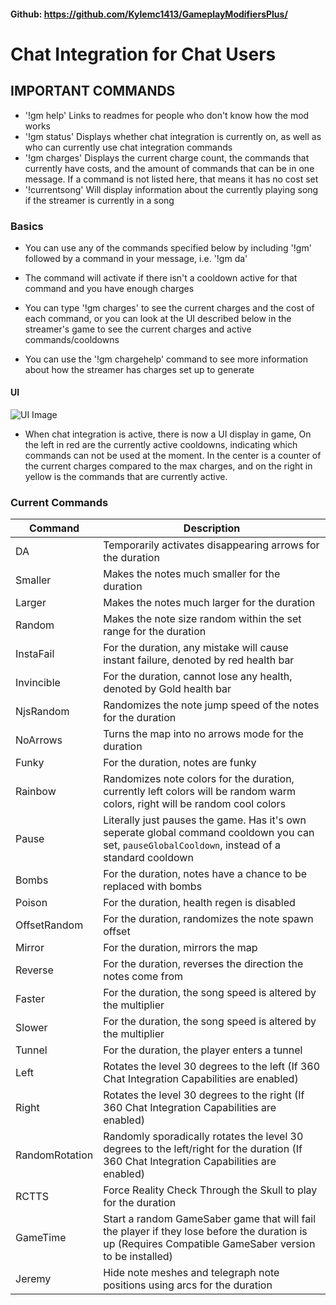 #### Github: https://github.com/Kylemc1413/GameplayModifiersPlus/


# Chat Integration for Chat Users
## IMPORTANT COMMANDS 
-  '!gm help' Links to readmes for people who don't know how the mod works
- '!gm status' Displays whether chat integration is currently on, as well as who can currently use chat integration commands
- '!gm charges' Displays the current charge count, the commands that currently have costs, and the amount of commands that can be in one message. If a command is not listed here, that means it has no cost set
- '!currentsong' Will display information about the currently playing song if the streamer is currently in a song

### Basics
- You can use any of the commands specified below by including '!gm' followed by a command in your message, i.e. '!gm da'

- The command will activate if there isn't a cooldown active for that command and you have enough charges

- You can type '!gm charges' to see the current charges and the cost of each command, or you can look at the UI described below in the streamer's game to see the current charges and active commands/cooldowns

- You can use the '!gm chargehelp' command to see more information about how the streamer has charges set up to generate

#### UI
![UI Image](https://i.imgur.com/gaK45ww.png)
- When chat integration is active, there is now a UI display in game, On the left in red are the currently active cooldowns, indicating which commands can not be used at the moment. In the center is a counter of the current charges compared to the max charges, and on the right in yellow is the commands that are currently active.

### Current Commands
| Command | Description |
| - | - |
| DA | Temporarily activates disappearing arrows for the duration |
| Smaller | Makes the notes much smaller for the duration |
| Larger | Makes the notes much larger for the duration |
| Random | Makes the note size random within the set range for the duration |
| InstaFail | For the duration, any mistake will cause instant failure, denoted by red health bar |
| Invincible | For the duration, cannot lose any health, denoted by Gold health bar |
| NjsRandom | Randomizes the note jump speed of the notes for the duration |
| NoArrows | Turns the map into no arrows mode for the duration |
| Funky | For the duration, notes are funky |
| Rainbow | Randomizes note colors for the duration, currently left colors will be random warm colors, right will be random cool colors |
| Pause | Literally just pauses the game. Has it's own seperate global command cooldown you can set, `pauseGlobalCooldown`, instead of a standard cooldown |
| Bombs | For the duration, notes have a chance to be replaced with bombs |
| Poison | For the duration, health regen is disabled |
| OffsetRandom | For the duration, randomizes the note spawn offset |
| Mirror | For the duration, mirrors the map |
| Reverse | For the duration, reverses the direction the notes come from|
| Faster | For the duration, the song speed is altered by the multiplier|
| Slower | For the duration, the song speed is altered by the multiplier|
| Tunnel | For the duration, the player enters a tunnel |
| Left   | Rotates the level 30 degrees to the left (If 360 Chat Integration Capabilities are enabled) |
| Right   | Rotates the level 30 degrees to the right (If 360 Chat Integration Capabilities are enabled) |
| RandomRotation   | Randomly sporadically rotates the level 30 degrees to the left/right for the duration (If 360 Chat Integration Capabilities are enabled) |
| RCTTS | Force Reality Check Through the Skull to play for the duration |
| GameTime | Start a random GameSaber game that will fail the player if they lose before the duration is up (Requires Compatible GameSaber version to be installed) |
| Jeremy | Hide note meshes and telegraph note positions using arcs for the duration |